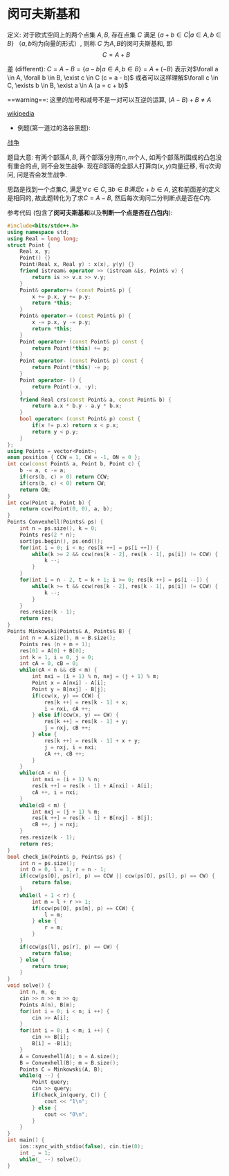 # 闵可夫斯基和

定义: 对于欧式空间上的两个点集 $A, B$, 存在点集 $C$ 满足 $\{a + b \in C|a \in A,b\in B \}$ （$a, b$均为向量的形式）, 则称 $C$ 为$A, B$的闵可夫斯基和, 即
$$
    C = A + B
$$

差 (different):
$C = A - B = \{a - b | a \in A, b \in B\} = A + (-B)$
表示对$\forall a \in A, \forall b \in B, \exist c \in C (c = a - b)$
或者可以这样理解$\forall c \in C, \exists b \in B, \exist a \in A (a =  c + b)$

==warning==: 这里的加号和减号不是一对可以互逆的运算, $(A - B) + B \neq A$

[wikipedia](https://en.wikipedia.org/wiki/Minkowski_addition)

- 例题(第一道过的洛谷黑题):

[战争](https://www.luogu.com.cn/problem/P4557)

题目大意: 有两个部落$A,B$, 两个部落分别有$n, m$个人, 如两个部落所围成的凸包没有重合的点, 则不会发生战争. 现在$B$部落的全部人打算向$(x, y)$向量迁移, 有$q$次询问, 问是否会发生战争.

思路是找到一个点集$C$, 满足$\forall c \in C, \exists b \in B 满足 c + b \in A$, 这和前面差的定义是相同的, 故此题转化为了求$C = A - B$, 然后每次询问二分判断点是否在$C$内.

参考代码 (包含了**闵可夫斯基和**以及**判断一个点是否在凸包内**):
```cpp
#include<bits/stdc++.h>
using namespace std;
using Real = long long;
struct Point {
    Real x, y;
    Point() {}
    Point(Real x, Real y) : x(x), y(y) {}
    friend istream& operator >> (istream &is, Point& v) {
        return is >> v.x >> v.y;
    }
    Point& operator+= (const Point& p) {
        x += p.x, y += p.y;
        return *this;
    }
    Point& operator-= (const Point& p) {
        x -= p.x, y -= p.y;
        return *this;
    }
    Point operator+ (const Point& p) const {
        return Point(*this) += p;
    }
    Point operator- (const Point& p) const {
        return Point(*this) -= p;
    }
    Point operator- () {
        return Point(-x, -y);
    }
    friend Real crs(const Point& a, const Point& b) {
        return a.x * b.y - a.y * b.x;
    }
    bool operator< (const Point& p) const {
        if(x != p.x) return x < p.x;
        return y < p.y;
    }
};
using Points = vector<Point>;
enum position { CCW = 1, CW = -1, ON = 0 };
int ccw(const Point& a, Point b, Point c) {
    b -= a, c -= a;
    if(crs(b, c) > 0) return CCW;
    if(crs(b, c) < 0) return CW;
    return ON;
}
int ccw(Point a, Point b) {
    return ccw(Point(0, 0), a, b);
}
Points Convexhell(Points& ps) {
    int n = ps.size(), k = 0;
    Points res(2 * n);
    sort(ps.begin(), ps.end());
    for(int i = 0; i < n; res[k ++] = ps[i ++]) {
        while(k >= 2 && ccw(res[k - 2], res[k - 1], ps[i]) != CCW) {
            k --;
        }
    }
    for(int i = n - 2, t = k + 1; i >= 0; res[k ++] = ps[i --]) {
        while(k >= t && ccw(res[k - 2], res[k - 1], ps[i]) != CCW) {
            k --;
        }
    }
    res.resize(k - 1);
    return res;
}
Points Minkowski(Points& A, Points& B) {
    int n = A.size(), m = B.size();
    Points res (n + m + 1);
    res[0] = A[0] + B[0];
    int k = 1, i = 0, j = 0;
    int cA = 0, cB = 0;
    while(cA < n && cB < m) {
        int nxi = (i + 1) % n, nxj = (j + 1) % m;
        Point x = A[nxi] - A[i];
        Point y = B[nxj] - B[j];
        if(ccw(x, y) == CCW) {
            res[k ++] = res[k - 1] + x;
            i = nxi, cA ++;
        } else if(ccw(x, y) == CW) {
            res[k ++] = res[k - 1] + y;
            j = nxj, cB ++;
        } else {
            res[k ++] = res[k - 1] + x + y;
            j = nxj, i = nxi;
            cA ++, cB ++;
        }
    }
    while(cA < n) {
        int nxi = (i + 1) % n;
        res[k ++] = res[k - 1] + A[nxi] - A[i];
        cA ++, i = nxi;
    }
    while(cB < m) {
        int nxj = (j + 1) % m;
        res[k ++] = res[k - 1] + B[nxj] - B[j];
        cB ++, j = nxj;
    }
    res.resize(k - 1);
    return res;
}
bool check_in(Point& p, Points& ps) {
    int n = ps.size();
    int O = 0, l = 1, r = n - 1;
    if(ccw(ps[O], ps[r], p) == CCW || ccw(ps[O], ps[l], p) == CW) {
        return false;
    }
    while(l + 1 < r) {
        int m = l + r >> 1;
        if(ccw(ps[O], ps[m], p) == CCW) {
            l = m;
        } else {
            r = m;
        }
    }
    if(ccw(ps[l], ps[r], p) == CW) {
        return false;
    } else {
        return true;
    }
}
void solve() {
    int n, m, q;
    cin >> n >> m >> q;
    Points A(n), B(m);
    for(int i = 0; i < n; i ++) {
        cin >> A[i];
    }
    for(int i = 0; i < m; i ++) {
        cin >> B[i];
        B[i] = -B[i];
    }
    A = Convexhell(A); n = A.size();
    B = Convexhell(B); m = B.size();
    Points C = Minkowski(A, B);
    while(q --) {
        Point query;
        cin >> query;
        if(check_in(query, C)) {
            cout << "1\n";
        } else {
            cout << "0\n";
        }
    }
}
int main() {
    ios::sync_with_stdio(false), cin.tie(0);
    int _ = 1;
    while(_ --) solve();
}
```
